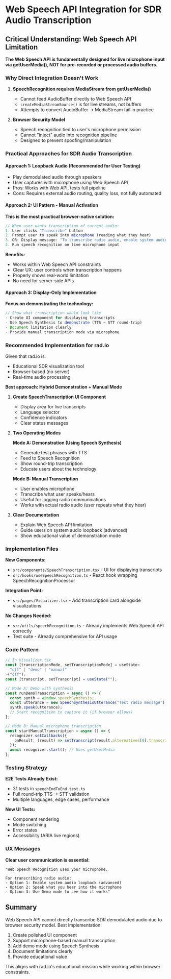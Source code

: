 # Web Speech API Integration for SDR Audio Transcription

## Critical Understanding: Web Speech API Limitation

**The Web Speech API is fundamentally designed for live microphone input via getUserMedia(), NOT for pre-recorded or processed audio buffers.**

### Why Direct Integration Doesn't Work

1. **SpeechRecognition requires MediaStream from getUserMedia()**
   - Cannot feed AudioBuffer directly to Web Speech API
   - `createMediaStreamSource()` is for live streams, not buffers
   - Attempts to convert AudioBuffer → MediaStream fail in practice

2. **Browser Security Model**
   - Speech recognition tied to user's microphone permission
   - Cannot "inject" audio into recognition pipeline
   - Designed to prevent spoofing/manipulation

### Practical Approaches for SDR Audio Transcription

#### Approach 1: Loopback Audio (Recommended for User Testing)

- Play demodulated audio through speakers
- User captures with microphone using Web Speech API
- Pros: Works with Web API, tests full pipeline
- Cons: Requires external audio routing, quality loss, not fully automated

#### Approach 2: UI Pattern - Manual Activation

**This is the most practical browser-native solution:**

```typescript
// When user wants transcription of current audio:
1. User clicks "Transcribe" button
2. Prompt user to speak into microphone (reading what they hear)
3. OR: Display message: "To transcribe radio audio, enable system audio loopback"
4. Run speech recognition on live microphone input
```

**Benefits:**

- Works within Web Speech API constraints
- Clear UX: user controls when transcription happens
- Properly shows real-world limitation
- No need for server-side APIs

#### Approach 3: Display-Only Implementation

**Focus on demonstrating the technology:**

```typescript
// Show what transcription would look like
- Create UI component for displaying transcripts
- Use Speech Synthesis to demonstrate (TTS → STT round-trip)
- Document limitation clearly
- Provide manual transcription mode via microphone
```

### Recommended Implementation for rad.io

Given that rad.io is:

- Educational SDR visualization tool
- Browser-based (no server)
- Real-time audio processing

**Best approach: Hybrid Demonstration + Manual Mode**

1. **Create SpeechTranscription UI Component**
   - Display area for live transcripts
   - Language selector
   - Confidence indicators
   - Clear status messages

2. **Two Operating Modes**

   **Mode A: Demonstration (Using Speech Synthesis)**
   - Generate test phrases with TTS
   - Feed to Speech Recognition
   - Show round-trip transcription
   - Educate users about the technology

   **Mode B: Manual Transcription**
   - User enables microphone
   - Transcribe what user speaks/hears
   - Useful for logging radio communications
   - Works with actual radio audio (user repeats what they hear)

3. **Clear Documentation**
   - Explain Web Speech API limitation
   - Guide users on system audio loopback (advanced)
   - Show educational value of demonstration mode

### Implementation Files

**New Components:**

- `src/components/SpeechTranscription.tsx` - UI for displaying transcripts
- `src/hooks/useSpeechRecognition.ts` - React hook wrapping SpeechRecognitionProcessor

**Integration Point:**

- `src/pages/Visualizer.tsx` - Add transcription card alongside visualizations

**No Changes Needed:**

- `src/utils/speechRecognition.ts` - Already implements Web Speech API correctly
- Test suite - Already comprehensive for API usage

### Code Pattern

```typescript
// In Visualizer.tsx
const [transcriptionMode, setTranscriptionMode] = useState<
  "off" | "demo" | "manual"
>("off");
const [transcript, setTranscript] = useState("");

// Mode A: Demo with synthesis
const runDemoTranscription = async () => {
  const synth = window.speechSynthesis;
  const utterance = new SpeechSynthesisUtterance("Test radio message");
  synth.speak(utterance);
  // Start recognition to capture it (if browser allows)
};

// Mode B: Manual microphone transcription
const startManualTranscription = async () => {
  recognizer.setCallbacks({
    onResult: (result) => setTranscript(result.alternatives[0].transcript),
  });
  await recognizer.start(); // Uses getUserMedia
};
```

### Testing Strategy

**E2E Tests Already Exist:**

- 31 tests in `speechEndToEnd.test.ts`
- Full round-trip TTS → STT validation
- Multiple languages, edge cases, performance

**New UI Tests:**

- Component rendering
- Mode switching
- Error states
- Accessibility (ARIA live regions)

### UX Messages

**Clear user communication is essential:**

```
"Web Speech Recognition uses your microphone.

For transcribing radio audio:
- Option 1: Enable system audio loopback (advanced)
- Option 2: Speak what you hear into the microphone
- Option 3: Use Demo mode to see how it works"
```

## Summary

Web Speech API cannot directly transcribe SDR demodulated audio due to browser security model. Best implementation:

1. Create polished UI component
2. Support microphone-based manual transcription
3. Add demo mode using Speech Synthesis
4. Document limitations clearly
5. Provide educational value

This aligns with rad.io's educational mission while working within browser constraints.
